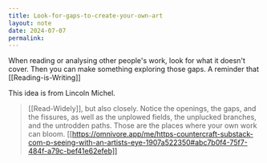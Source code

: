 ```yaml
---
title: Look-for-gaps-to-create-your-own-art
layout: note
date: 2024-07-07
permalink:
---
```


 When reading or analysing other people's work, look for what it doesn't cover. Then you can make something exploring those gaps. A reminder that [[Reading-is-Writing]]

This idea is from Lincoln Michel. 
 
> [[Read-Widely]], but also closely. Notice the openings, the gaps, and the fissures, as well as the unplowed fields, the unplucked branches, and the untrodden paths. Those are the places where your own work can bloom. [[https://omnivore.app/me/https-countercraft-substack-com-p-seeing-with-an-artists-eye-1907a522350#abc7b0f4-75f7-484f-a79c-bef41e62efeb]]